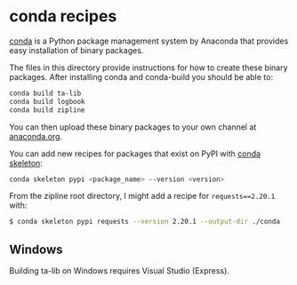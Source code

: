 conda recipes
=================

[conda](https://conda.io/docs/user-guide/overview.html) is a
Python package management system by Anaconda that provides
easy installation of binary packages.

The files in this directory provide instructions for how
to create these binary packages. After installing conda and
conda-build you should be able to:

```bash
conda build ta-lib
conda build logbook
conda build zipline
```

You can then upload these binary packages to your own
channel at [anaconda.org](https://anaconda.org).

You can add new recipes for packages that exist on PyPI with
[conda skeleton](https://conda.io/docs/user-guide/tutorials/build-pkgs-skeleton.html#building-a-simple-package-with-conda-skeleton-pypi):

```bash
conda skeleton pypi <package_name> --version <version>
```

From the zipline root directory, I might add a recipe for `requests==2.20.1` with:

```bash
$ conda skeleton pypi requests --version 2.20.1 --output-dir ./conda
```

Windows
-------

Building ta-lib on Windows requires Visual Studio (Express).
